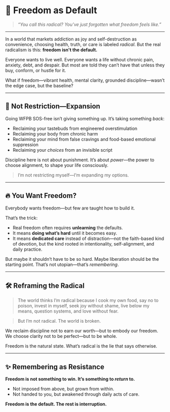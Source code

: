 # 🌱 Freedom as Default

> *“You call this radical? You’ve just forgotten what freedom feels like.”*

---

In a world that markets addiction as joy and self-destruction as convenience, choosing health, truth, or care is labeled *radical*. But the real radicalism is this: **freedom isn't the default.**

Everyone wants to live well. Everyone wants a life without chronic pain, anxiety, debt, and despair. But most are told they can’t have that unless they buy, conform, or hustle for it.

What if freedom—vibrant health, mental clarity, grounded discipline—wasn’t the edge case, but the baseline?

---

## 🥦 Not Restriction—Expansion

Going WFPB SOS-free isn’t giving something up. It’s taking something *back*:

- Reclaiming your tastebuds from engineered overstimulation  
- Reclaiming your body from chronic harm  
- Reclaiming your mind from false cravings and food-based emotional suppression  
- Reclaiming your *choices* from an invisible script  

Discipline here is not about punishment. It’s about *power*—the power to choose alignment, to shape your life consciously.

> I’m not restricting myself—I’m expanding my options.

---

## 🔥 You Want Freedom?

Everybody wants freedom—but few are taught how to build it.

That’s the trick:  
- Real freedom often requires **unlearning** the defaults.  
- It means **doing what’s hard** until it becomes easy.  
- It means **dedicated care** instead of distraction—not the faith-based kind of devotion, but the kind rooted in intentionality, self-alignment, and daily practice.

But maybe it shouldn’t have to be so hard. Maybe liberation should be the starting point. That’s not utopian—that’s *remembering*.

---

## 🛠️ Reframing the Radical

> The world thinks I’m radical because I cook my own food, say no to poison, invest in myself, seek joy without shame, live below my means, question systems, and love without fear.

> But I’m not radical. The world is broken.

We reclaim discipline not to earn our worth—but to embody our freedom.  
We choose clarity not to be perfect—but to be whole.

Freedom is the natural state. What’s radical is the lie that says otherwise.

---

## ✨ Remembering as Resistance

**Freedom is not something to win. It’s something to *return* to.**

- Not imposed from above, but grown from within.  
- Not handed to you, but awakened through daily acts of care.

**Freedom is the default. The rest is interruption.**
